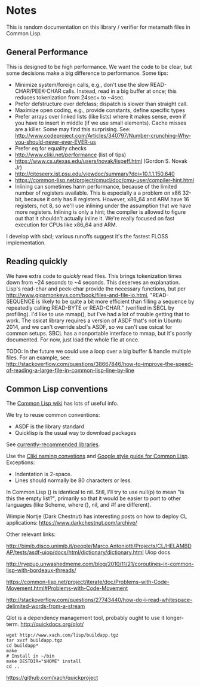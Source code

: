 # Notes

This is random documentation on this library / verifier for metamath files
in Common Lisp.

## General Performance

This is designed to be high performance. We want the code to be clear,
but some decisions make a big difference to performance.  Some tips:
- Minimize system/foreign calls, e.g., don't use the slow
  READ-CHAR/PEEK-CHAR calls.  Instead, read in a big buffer at once;
  this reduces tokenization from 24sec+ to ~4sec.
- Prefer defstructure over defclass; dispatch is slower than straight call.
- Maximize open coding, e.g., provide constants, define specific types
- Prefer arrays over linked lists (like lists) where it makes sense,
  even if you have to insert in middle (if we use small elements).
  Cache misses are a killer. Some may find this surprising. See:
  http://www.codeproject.com/Articles/340797/Number-crunching-Why-you-should-never-ever-EVER-us
- Prefer eq for equality checks
- http://www.cliki.net/performance (list of tips)
- https://www.cs.utexas.edu/users/novak/lispeff.html (Gordon S. Novak Jr)
- http://citeseerx.ist.psu.edu/viewdoc/summary?doi=10.1.1.150.640
- https://common-lisp.net/project/cmucl/doc/cmu-user/compiler-hint.html
- Inlining can sometimes harm performance, because of the limited
  number of registers available.  This is especially a
  a problem on x86 32-bit, because it only has 8 registers.
  However, x86_64 and ARM have 16 registers, not 8, so we'll use inlining
  under the assumption that we have more registers.  Inlining is only a
  hint; the compiler is allowed to figure out that it shouldn't
  actually inline it.
  We're really focused on fast execution for CPUs like x86_64 and ARM.

I develop with sbcl; various runoffs suggest it's the fastest FLOSS
implementation.

## Reading quickly

We have
extra code to *quickly* read files.  This brings tokenization times down
from ~24 seconds to ~4 seconds.  This deserves an explanation.
Lisp's read-char and peek-char provide the necessary functions, but per
<http://www.gigamonkeys.com/book/files-and-file-io.html>,
 "READ-SEQUENCE is likely to be quite a bit more efficient
 than filling a sequence by repeatedly calling READ-BYTE or READ-CHAR."
 (verified in SBCL by profiling).
I'd like to use mmap(), but I've had a lot of trouble getting that to work.
The osicat library requires a version of ASDF that's not in Ubuntu 2014, and
we can't override sbcl's ASDF, so we can't use osicat for common setups.
SBCL has a nonportable interface to mmap, but it's poorly documented.
For now, just load the whole file at once.

TODO:  In the future we could use a loop over a big buffer & handle
multiple files.
For an example, see:
http://stackoverflow.com/questions/38667846/how-to-improve-the-speed-of-reading-a-large-file-in-common-lisp-line-by-line


## Common Lisp conventions

The [Common Lisp wiki](http://www.cliki.net) has lots of useful info.

We try to reuse common conventions:
- ASDF is the library standard
- Quicklisp is the usual way to download packages

See [currently-recommended libraries](http://www.cliki.net/Current%20recommended%20libraries).


Use the [Cliki naming convetions](http://cliki.net/coding%20convention) and
[Google style guide for Common Lisp](https://google.github.io/styleguide/lispguide.xml).
Exceptions:
- Indentation is 2-space.
- Lines should normally be 80 characters or less.

In Common Lisp () is identical to nil.
Still, I'll try to use null(p) to mean "is this the empty list?",
primarily so that it would be easier to port to other languages
(like Scheme, where (), nil, and #f are different).

Wimpie Nortje (Dark Chestnut) has interesting posts on how to
deploy CL applications:
https://www.darkchestnut.com/archive/

Other relevant links:

http://bimib.disco.unimib.it/people/Marco.Antoniotti/Projects/CL/HELAMBDAP/tests/asdf-uiop/docs/html/dictionary/dictionary.html
Uiop docs

http://ryepup.unwashedmeme.com/blog/2010/11/21/coroutines-in-common-lisp-with-bordeaux-threads/

https://common-lisp.net/project/iterate/doc/Problems-with-Code-Movement.html#Problems-with-Code-Movement

http://stackoverflow.com/questions/27743440/how-do-i-read-whitespace-delimited-words-from-a-stream

Qlot is a dependency management tool, probably ought to use it longer-term.
http://quickdocs.org/qlot/

~~~~
wget http://www.xach.com/lisp/buildapp.tgz
tar xvzf buildapp.tgz
cd buildapp*
make
# Install in ~/bin
make DESTDIR="$HOME" install
cd ..
~~~~

https://github.com/xach/quickproject
